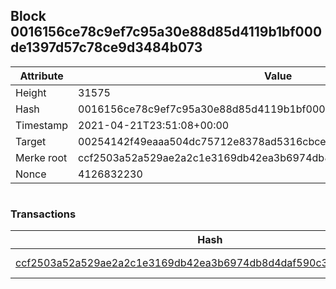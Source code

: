 ## Block 0016156ce78c9ef7c95a30e88d85d4119b1bf000de1397d57c78ce9d3484b073

Attribute | Value
--- | ---
Height | 31575
Hash | 0016156ce78c9ef7c95a30e88d85d4119b1bf000de1397d57c78ce9d3484b073
Timestamp | 2021-04-21T23:51:08+00:00
Target | 00254142f49eaaa504dc75712e8378ad5316cbcead634704b3734b6271167cc4
Merke root | ccf2503a52a529ae2a2c1e3169db42ea3b6974db8d4daf590c307f69c0f616dc
Nonce | 4126832230

```

```

### Transactions

Hash | Amount
--- | ---
[ccf2503a52a529ae2a2c1e3169db42ea3b6974db8d4daf590c307f69c0f616dc](ccf2503a52a529ae2a2c1e3169db42ea3b6974db8d4daf590c307f69c0f616dc.md) | 10.00000000 SKEPTI 
